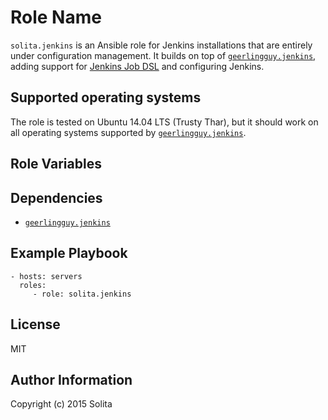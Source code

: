 Role Name
=========

`solita.jenkins` is an Ansible role for Jenkins installations that are entirely under configuration management. It builds on top of [`geerlingguy.jenkins`](https://galaxy.ansible.com/detail#/role/440), adding support for [Jenkins Job DSL](https://wiki.jenkins-ci.org/display/JENKINS/Job+DSL+Plugin) and configuring Jenkins.

Supported operating systems
---------------------------

The role is tested on Ubuntu 14.04 LTS (Trusty Thar), but it should work on all operating systems supported by [`geerlingguy.jenkins`](https://galaxy.ansible.com/detail#/role/440).

Role Variables
--------------

Dependencies
------------

- [`geerlingguy.jenkins`](https://galaxy.ansible.com/detail#/role/440)

Example Playbook
----------------

    - hosts: servers
      roles:
         - role: solita.jenkins

License
-------

MIT

Author Information
------------------

Copyright (c) 2015 Solita
